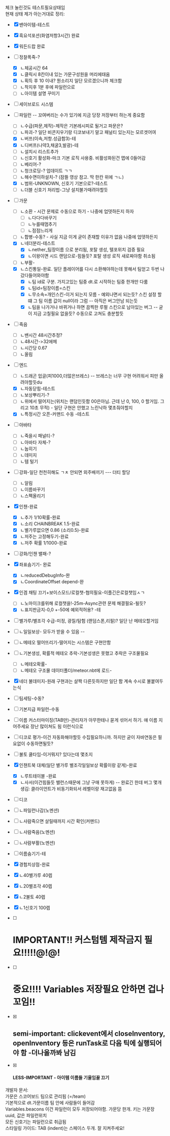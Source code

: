 체크 눌린것도 테스트필요상태임   
현재 상태 제가 아는거대로 정리:
- [x] 밴아이템-테스트
- [x] 흑요석포션(화염저항3시간) 완료
- [x] 워든드랍 완료
- [ ] 정찰폭죽-?
  - [x] ㄴ체공시간 64
  - [x] ㄴ클릭시 8칸이내 있는 가문구성원을 머리에태움
  - [x] ㄴ획득 후 10 이내? 뭔소리지 일단 모르겠으니까 체크함
  - [ ] ㄴ착지후 1분 후에 파일런으로
  - [ ] ㄴ아이템 설명 꾸미기
- [ ] 세이브로드 시스템
- [ ] 파일런 -- 꼬여버리는 수가 있기에 지금 당장 저장부터 하는게 중요함
  - [ ] ㄴ수급(파문,제작)-제작은 기본레시피로 될거고 파문은?
  - [ ] ㄴ파괴-? 일단 비콘지우기랑 디코보내기 말고 패널티 있는지는 모르겟어여
  - [x] ㄴ버프(이속,저항.성급함3)-테
  - [x] ㄴ디버프(나약3,채굴3,발광)-테
  - [ ] ㄴ설치시 리스트추가
  - [ ] ㄴ신호기 활성화-마크 기본 로직 사용중. 비활성화된건 맵에 0들어감
  - [ ] ㄴ베리어-?
  - [ ] ㄴ청크로딩-? 업데이트 ㄱㄱ
  - [ ] ㄴ해수면이하설치-? (잠뜰 영상 참고. 딱 한칸 위에 ㄱㄴ)
  - [x] ㄴ범위-UNKNOWN, 신호기 기본으로?-테스트
  - [ ] ㄴ더블 신호기 처리법-그냥 설치불가때려야할듯
- [ ] 가문
  - [ ] ㄴ소환 - 시간 문제로 수동으로 하기 - 나중에 업뎃하든지 하자
    - [ ] ㄴ다다다바꾸기
    - [ ] ㄴ누를때멈추기
    - [ ] ㄴ점점느리게
  - [ ] ㄴ합병-수동? - 사실 지금 이게 굳이 존재할 이유가 없음 나중에 업뎃하든지
  - [x] ㄴ네더분리-테스트
    - [x] ㄴnether_팀장이름 으로 분리됨, 포탈 생성, 텔포위치 검증 필요
    - [x] ㄴ이왕이면 시드 랜덤으로-힘들듯? 포탈 생성 로직 새로짜야함 취소됨
  - [ ] ㄴ부활-
  - [x] ㄴ스킨통일-완료. 일단 플레이어를 다시 소환해야하는데 못해서 팀얻고 두번 나갔다들어와야함
    - [x] ㄴ팀 id로 구분. 가지고있는 팀중 dt.로 시작하는 팀중 한개만 다룸
    - [x] ㄴ팀id=팀장이름=스킨
    - [x] ㄴ무소속=개인스킨-이거 되는지 모름 - 예외나면서 되는듯? 스킨 설정 할떄 그 팀 이름 값이 null이라 그럼 -- 아직은 버그안남 되는듯
    - [x] ㄴ팀을 나가거나 바뀌거나 하면 끔찍한 루펄 스킨으로 남아있는 버그 -- 굳이 지금 고칠필요 없을듯? 수동으로 고쳐도 충분할듯
- [ ] 죽음
  - [ ] ㄴ밴시간 48시간추정?
  - [ ] ㄴ48시간->32에메
  - [ ] ㄴ시간당 0.67
  - [ ] ㄴ올림
- [ ] 엔드
  - [ ] ㄴ드래곤 업글(피1000,더많은브레스) -- 브레스는 너무 구현 어려워서 피만 올려야할듯du
  - [x] ㄴ자동닫힘-테스트
  - [ ] ㄴ보상뿌리기-?
  - [ ] ㄴ위에서 떨어지는(위치는 랜덤인듯함 00은아님. 근데 난 0, 100, 0 할거임. 그리고 10초 무적) - 일단 구현은 안했고 느린낙하 몇초줘야할지
  - [x] ㄴ특정시간 오픈-커맨드 수동 -테스트
- [ ] 아바타
  - [ ] ㄴ죽을시 패널티-?
  - [ ] ㄴ아바타 자체-?
  - [ ] ㄴ눕히기
  - [ ] ㄴ데미지
  - [ ] ㄴ템 털기
- [ ] 강화-일단 천천히해도 ㄱㅊ 안되면 외주배끼기 --- 더티 할당
  - [ ] ㄴ알림
  - [ ] ㄴ이름바꾸기
  - [ ] ㄴ스펙올리기
- [x] 인챈-완료
  - [x] ㄴ추가 1/10확률-완료
  - [x] ㄴ소리 CHAINBREAK 1.5-완료
  - [x] ㄴ별가루없으면 0.86 (소리0.5)-완료
  - [x] ㄴ저주는 고정해두기-완료
  - [x] ㄴ저주 확률 1/1000-완료
- [ ] 강화/인챈 밸패-?
- [x] 좌표숨기기- 완료
  - [x] ㄴreducedDebugInfo-완
  - [x] ㄴCoordinateOffset depend-완
- [x] 인겜 채팅 끄기+보이스모드/로컬챗-협의필요-이플긴은로컬챗임ㅅㄱ
  - [ ] ㄴ노마이크를위해 로컬챗을!-25m-Async관련 문제 해결필요-될듯?
  - [x] ㄴ표지판금지-0,0 +-50에 예외적허용? -테
- [ ] 별가루/별조각 수급-미정, 광질/탐험 (랜덤스폰,리필)? 일단 난 메테오할거임
- [ ] ㄴ일일보상- 모두가 받을 수 있음 --
- [ ] ㄴ메테오 떨어뜨리기-떨어지는 시스템은 구현안함
- [ ] ㄴ기본생성, 확률적 메테오 추락-기본성생은 못했고 추락은 구조물필요
  - [ ] ㄴ메테오확률-
  - [ ] ㄴ메테오 구조물 데이터폴더/meteor.nbt에 로드-
- [x] 네더 불데미지-원래 구현과는 살짝 다른듯하지만 일단 함 계속 수시로 불붙여두는식
- [ ] 팀세팅-수동?
- [ ] 기본지급 파일런-수동
- [ ] 이름 커스터마이징(TAB만)-관리자가 아무한테나 묻게 섞어서 하기. 얘 이름 지어주세요 장난 많이쳐도 됨 이런식으로
- [ ] 디코로 평가-이건 자동화해야할듯 수집필요하니까. 하지만 굳이 자바연동은 필요없이 수동하면될듯?
- [ ] 불토 쿨타임-이거뭐지? 있다는데 몇초지
- [x] 인챈트북 대체(일단 별가루 별조각일일보상 확률이랑 같게)-완료
  - [x] ㄴ루트테이블 -완료
  - [x] ㄴ사서(이건힘들듯 밸런스때문에 그냥 구매 못하게) -- 완료긴 한데 버그 몇개 생김: 클라이언트가 비동기화되서 레벨이랑 재고없음 뜸
- [ ] 디코
- [ ] ㄴ파일런나감(노멘션)
- [ ] ㄴ사람죽으면 살릴때까지 시간 확인(커맨드)
- [ ] ㄴ사람죽음(노멘션)
- [ ] ㄴ사람부활(노멘션)
- [ ] 이름숨기기-테
- [x] 경험치상점-완료
- [x] ㄴ40별가루 40렙
- [x] ㄴ20별조각 40렙
- [x] ㄴ2불토 40렙
- [x] ㄴ1신호기 100렙

- [ ] # IMPORTANT!! 커스텀템 제작금지 필요!!!!!@!@!
- [ ] # 중요!!!! Variables 저장필요 안하면 겁나꼬임!!
- [x] ## semi-important: clickevent에서 closeInventory, openInventory 등은 runTask로 다음 틱에 실행되어야 함 -더나올까봐 남김
- [x] #### LESS-IMPORTANT - 아이템 이름들 기울임꼴 끄기


개발자 문서:   
가문은 스코어보드 팀으로 관리됨 (=/team)   
기본적으로 dt.가문이름 팀 안에 사람들이 들어감   
Variables.beacons 이건 파일런이 모두 저장되어야함. 가문당 한개. 키는 가문장 uuid, 값은 파일런위치   
모든 신호기는 파일런으로 취급됨   
스타일링 가이드: TAB (indent)는 스페이스 두개. 잘 지켜주세요!
